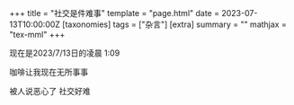 +++
title = "社交是件难事"
template = "page.html"
date = 2023-07-13T10:00:00Z
[taxonomies]
tags = ["杂言"]
[extra]
summary = ""
mathjax = "tex-mml"
+++

现在是2023/7/13日的凌晨   1:09  

咖啡让我现在无所事事

被人说恶心了   社交好难



